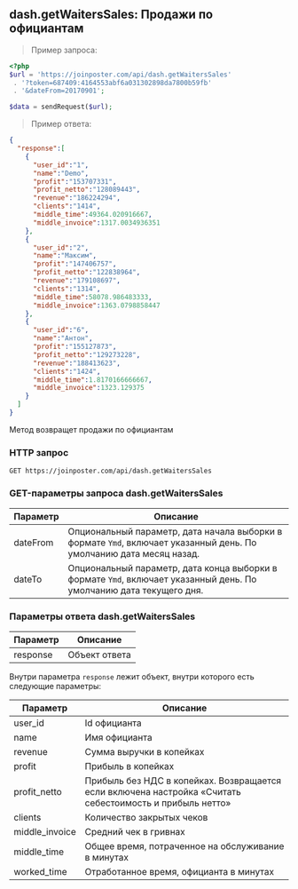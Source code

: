 ## dash.getWaitersSales: Продажи по официантам

> Пример запроса:

```php
<?php
$url = 'https://joinposter.com/api/dash.getWaitersSales'
 . '?token=687409:4164553abf6a031302898da7800b59fb'
 . '&dateFrom=20170901';

$data = sendRequest($url);
```

> Пример ответа:

```json 
{
  "response":[
    {
      "user_id":"1",
      "name":"Demo",
      "profit":"153707331",
      "profit_netto":"128089443",
      "revenue":"186224294",
      "clients":"1414",
      "middle_time":49364.020916667,
      "middle_invoice":1317.0034936351
    },
    {
      "user_id":"2",
      "name":"Максим",
      "profit":"147406757",
      "profit_netto":"122838964",
      "revenue":"179108697",
      "clients":"1314",
      "middle_time":58078.986483333,
      "middle_invoice":1363.0798858447
    },
    {
      "user_id":"6",
      "name":"Антон",
      "profit":"155127873",
      "profit_netto":"129273228",
      "revenue":"188413623",
      "clients":"1424",
      "middle_time":1.8170166666667,
      "middle_invoice":1323.129375
    }
  ]
}
```

Метод возвращет продажи по официантам

### HTTP запрос

`GET https://joinposter.com/api/dash.getWaitersSales`

### GET-параметры запроса dash.getWaitersSales

Параметр | Описание
-------- | --------
dateFrom | Опциональный параметр, дата начала выборки в формате `Ymd`, включает указанный день. По умолчанию дата месяц назад.
dateTo | Опциональный параметр, дата конца выборки в формате `Ymd`, включает указанный день. По умолчанию дата текущего дня.

### Параметры ответа dash.getWaitersSales

Параметр | Описание
-------- | --------
response | Объект ответа

Внутри параметра `response` лежит объект, внутри которого есть следующие параметры:

Параметр | Описание
-------- | --------
user_id | Id официанта
name | Имя официанта
revenue | Сумма выручки в копейках
profit | Прибыль в копейках
profit_netto | Прибыль без НДС в копейках. Возвращается если включена настройка «Считать себестоимость и прибыль нетто»
clients | Количество закрытых чеков
middle_invoice | Средний чек в гривнах
middle_time | Общее время, потраченное на обслуживание в минутах
worked_time | Отработанное время, официанта в минутах
